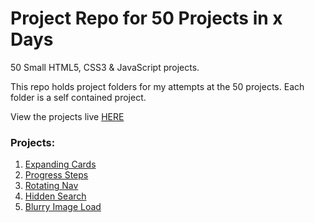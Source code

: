 # Project Repo for 50 Projects in x Days

50 Small HTML5, CSS3 & JavaScript projects.

This repo holds project folders for my attempts at the 50 projects.
Each folder is a self contained project.

View the projects live [HERE](https://50projects.netlify.app/)

### Projects:

1. [Expanding Cards](https://github.com/JimBowler82/50-Projects-Repo/tree/main/1-Expanding-Cards)
2. [Progress Steps](https://github.com/JimBowler82/50-Projects-Repo/tree/main/2-Progress-Steps)
3. [Rotating Nav](https://github.com/JimBowler82/50-Projects-Repo/tree/main/3-Rotating-Nav)
4. [Hidden Search](https://github.com/JimBowler82/50-Projects-Repo/tree/main/4-Hidden-Search)
5. [Blurry Image Load](https://github.com/JimBowler82/50-Projects-Repo/tree/main/5-Blurry-Image)
